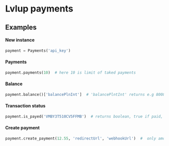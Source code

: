 # Lvlup payments

## Examples

#### New instance
```python
payment = Payments('api_key')
```
#### Payments
```python
payment.payments(10)  # here 10 is limit of taked payments
``` 
#### Balance
```python
payment.balance()['balancePlnInt']  # 'balancePlntInt' returns e.g 80085, when 'balancePlnFormatted' returns "800,85 PLN"
```
#### Transaction status
```python
payment.is_payed('VMBY3T510CV5FFMB')  # returns boolean, true if paid, false if not
```
#### Create payment
```python
payment.create_payment(12.55, 'redirectUrl', 'webhookUrl')  #  only amount is required
```
